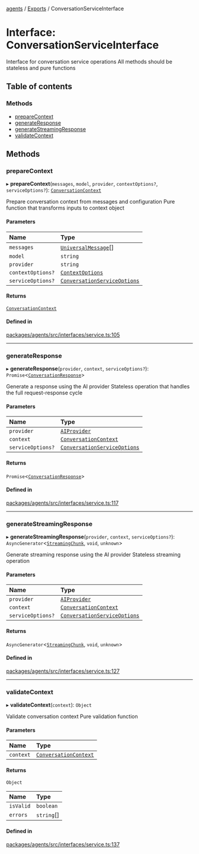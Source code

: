 <!-- 
 ⚠️  AUTO-GENERATED FILE - DO NOT EDIT MANUALLY
 This file is automatically generated by scripts/docs-generator.js
 To make changes, edit the source TypeScript files or update the generator script
-->

[agents](../../) / [Exports](../modules) / ConversationServiceInterface

# Interface: ConversationServiceInterface

Interface for conversation service operations
All methods should be stateless and pure functions

## Table of contents

### Methods

- [prepareContext](ConversationServiceInterface#preparecontext)
- [generateResponse](ConversationServiceInterface#generateresponse)
- [generateStreamingResponse](ConversationServiceInterface#generatestreamingresponse)
- [validateContext](ConversationServiceInterface#validatecontext)

## Methods

### prepareContext

▸ **prepareContext**(`messages`, `model`, `provider`, `contextOptions?`, `serviceOptions?`): [`ConversationContext`](ConversationContext)

Prepare conversation context from messages and configuration
Pure function that transforms inputs to context object

#### Parameters

| Name | Type |
| :------ | :------ |
| `messages` | [`UniversalMessage`](../modules#universalmessage)[] |
| `model` | `string` |
| `provider` | `string` |
| `contextOptions?` | [`ContextOptions`](ContextOptions) |
| `serviceOptions?` | [`ConversationServiceOptions`](ConversationServiceOptions) |

#### Returns

[`ConversationContext`](ConversationContext)

#### Defined in

[packages/agents/src/interfaces/service.ts:105](https://github.com/woojubb/robota/blob/69cbf57340262bed3ca42ae6af241896c191a29c/packages/agents/src/interfaces/service.ts#L105)

___

### generateResponse

▸ **generateResponse**(`provider`, `context`, `serviceOptions?`): `Promise`\<[`ConversationResponse`](ConversationResponse)\>

Generate a response using the AI provider
Stateless operation that handles the full request-response cycle

#### Parameters

| Name | Type |
| :------ | :------ |
| `provider` | [`AIProvider`](AIProvider) |
| `context` | [`ConversationContext`](ConversationContext) |
| `serviceOptions?` | [`ConversationServiceOptions`](ConversationServiceOptions) |

#### Returns

`Promise`\<[`ConversationResponse`](ConversationResponse)\>

#### Defined in

[packages/agents/src/interfaces/service.ts:117](https://github.com/woojubb/robota/blob/69cbf57340262bed3ca42ae6af241896c191a29c/packages/agents/src/interfaces/service.ts#L117)

___

### generateStreamingResponse

▸ **generateStreamingResponse**(`provider`, `context`, `serviceOptions?`): `AsyncGenerator`\<[`StreamingChunk`](StreamingChunk), `void`, `unknown`\>

Generate streaming response using the AI provider
Stateless streaming operation

#### Parameters

| Name | Type |
| :------ | :------ |
| `provider` | [`AIProvider`](AIProvider) |
| `context` | [`ConversationContext`](ConversationContext) |
| `serviceOptions?` | [`ConversationServiceOptions`](ConversationServiceOptions) |

#### Returns

`AsyncGenerator`\<[`StreamingChunk`](StreamingChunk), `void`, `unknown`\>

#### Defined in

[packages/agents/src/interfaces/service.ts:127](https://github.com/woojubb/robota/blob/69cbf57340262bed3ca42ae6af241896c191a29c/packages/agents/src/interfaces/service.ts#L127)

___

### validateContext

▸ **validateContext**(`context`): `Object`

Validate conversation context
Pure validation function

#### Parameters

| Name | Type |
| :------ | :------ |
| `context` | [`ConversationContext`](ConversationContext) |

#### Returns

`Object`

| Name | Type |
| :------ | :------ |
| `isValid` | `boolean` |
| `errors` | `string`[] |

#### Defined in

[packages/agents/src/interfaces/service.ts:137](https://github.com/woojubb/robota/blob/69cbf57340262bed3ca42ae6af241896c191a29c/packages/agents/src/interfaces/service.ts#L137)
